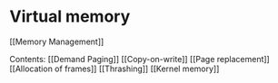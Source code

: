# Virtual memory
[[Memory Management]]

Contents: 
[[Demand Paging]]
[[Copy-on-write]]
[[Page replacement]]
[[Allocation of frames]]
[[Thrashing]]
[[Kernel memory]]